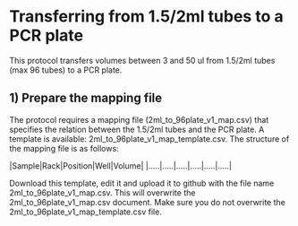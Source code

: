 # Transferring from 1.5/2ml tubes to a PCR plate

This protocol transfers volumes between 3 and 50 ul from 1.5/2ml tubes (max 96 tubes) to a PCR plate.

## 1) Prepare the mapping file
The protocol requires a mapping file (2ml_to_96plate_v1_map.csv) that specifies the relation between the 1.5/2ml tubes and the PCR plate. A template is available: 2ml_to_96plate_v1_map_template.csv. The structure of the mapping file is as follows:

|Sample|Rack|Position|Well|Volume|
|.....|.....|.....|.....|.....|.....|


Download this template, edit it and upload it to github with the file name 2ml_to_96plate_v1_map.csv. This will overwrite the 2ml_to_96plate_v1_map.csv document. Make sure you do not overwrite the 2ml_to_96plate_v1_map_template.csv file. 
